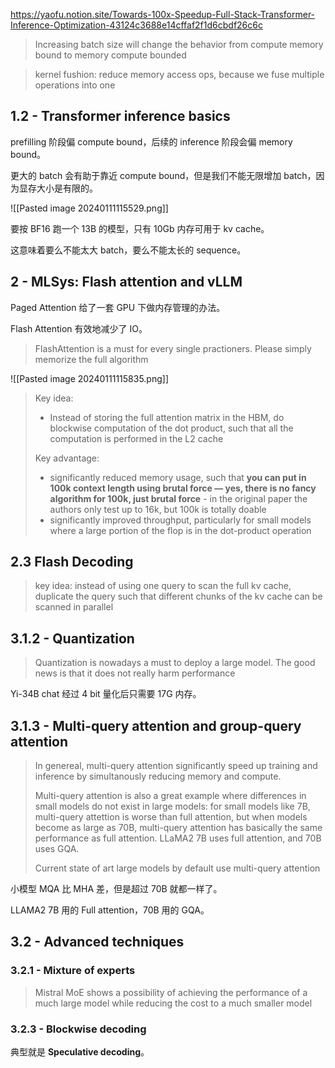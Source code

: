 https://yaofu.notion.site/Towards-100x-Speedup-Full-Stack-Transformer-Inference-Optimization-43124c3688e14cffaf2f1d6cbdf26c6c

> Increasing batch size will change the behavior from compute memory bound to memory compute bounded


> kernel fushion: reduce memory access ops, because we fuse multiple operations into one

## 1.2 - Transformer inference basics

prefilling 阶段偏 compute bound，后续的 inference 阶段会偏 memory bound。

更大的 batch 会有助于靠近 compute bound，但是我们不能无限增加 batch，因为显存大小是有限的。

![[Pasted image 20240111115529.png]]

要按 BF16 跑一个 13B 的模型，只有 10Gb 内存可用于 kv cache。

这意味着要么不能太大 batch，要么不能太长的 sequence。

## 2 - MLSys: Flash attention and vLLM

Paged Attention 给了一套 GPU 下做内存管理的办法。

Flash Attention 有效地减少了 IO。

> FlashAttention is a must for every single practioners. Please simply memorize the full algorithm

![[Pasted image 20240111115835.png]]

> Key idea:
>
> - Instead of storing the full attention matrix in the HBM, do blockwise computation of the dot product, such that all the computation is performed in the L2 cache
>
> Key advantage:
> 
> - significantly reduced memory usage, such that **you can put in 100k context length using brutal force — yes, there is no fancy algorithm for 100k, just brutal force**
    - in the original paper the authors only test up to 16k, but 100k is totally doable
> - significantly improved throughput, particularly for small models where a large portion of the flop is in the dot-product operation

## 2.3 Flash Decoding

> key idea: instead of using one query to scan the full kv cache, duplicate the query such that different chunks of the kv cache can be scanned in parallel


## 3.1.2 - Quantization

> Quantization is nowadays a must to deploy a large model. The good news is that it does not really harm performance


Yi-34B chat 经过 4 bit 量化后只需要 17G 内存。

## 3.1.3 - Multi-query attention and group-query attention

> In genereal, multi-query attention significantly speed up training and inference by simultanously reducing memory and compute.
> 
> Multi-query attention is also a great example where differences in small models do not exist in large models: for small models like 7B, multi-query attettion is worse than full attention, but when models become as large as 70B, multi-query attention has basically the same performance as full attention. LLaMA2 7B uses full attention, and 70B uses GQA.
> 
> Current state of art large models by default use multi-query attention

小模型 MQA 比 MHA 差，但是超过 70B 就都一样了。

LLAMA2 7B 用的 Full attention，70B 用的 GQA。

## 3.2 - Advanced techniques

### 3.2.1 - Mixture of experts

> Mistral MoE shows a possibility of achieving the performance of a much large model while reducing the cost to a much smaller model

### 3.2.3 - Blockwise decoding

典型就是 **Speculative decoding**。